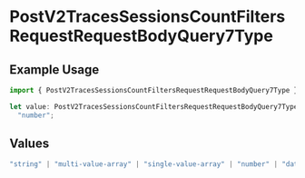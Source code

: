 # PostV2TracesSessionsCountFiltersRequestRequestBodyQuery7Type

## Example Usage

```typescript
import { PostV2TracesSessionsCountFiltersRequestRequestBodyQuery7Type } from "@orq-ai/node/models/operations";

let value: PostV2TracesSessionsCountFiltersRequestRequestBodyQuery7Type =
  "number";
```

## Values

```typescript
"string" | "multi-value-array" | "single-value-array" | "number" | "date" | "object" | "boolean" | "evaluator"
```